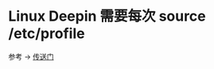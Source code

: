 # Linux Deepin 需要每次 source /etc/profile

参考 -> [传送门](https://www.cnblogs.com/ktddcn/p/11082803.html)




<ad/>
<comment/>